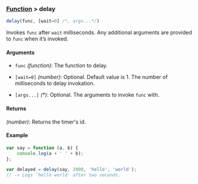### [Function](../) > delay

```js
delay(func, [wait=0] /*, args...*/)
```

Invokes `func` after `wait` milliseconds. Any additional arguments are provided to `func` when it’s invoked.

#### Arguments

- `func` _(function)_: The function to delay.

- `[wait=0]` _(number)_: Optional. Default value is 1. The number of milliseconds to delay invokation.

- `[args...]` _(*)_: Optional. The arguments to invoke `func` with.

#### Returns

_(number)_: Returns the timer's id.

#### Example
```js
var say = function (a, b) {
    console.log(a + ' ' + b);
};

var delayed = delay(say, 2000, 'hello', 'world');
// -> Logs 'hello world' after two seconds.
```
